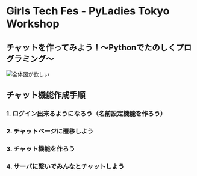 # Girls Tech Fes - PyLadies Tokyo Workshop
## チャットを作ってみよう！〜Pythonでたのしくプログラミング〜

 ![全体図が欲しい]()

## チャット機能作成手順
### 1. ログイン出来るようになろう（名前設定機能を作ろう）

### 2. チャットページに遷移しよう

### 3. チャット機能を作ろう

### 4. サーバに繋いでみんなとチャットしよう
